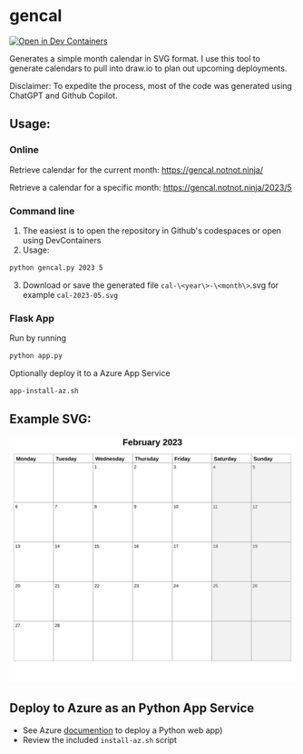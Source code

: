 # gencal
[![Open in Dev Containers](https://img.shields.io/static/v1?label=Dev%20Containers&message=Open&color=blue&logo=visualstudiocode)](https://vscode.dev/redirect?url=vscode://ms-vscode-remote.remote-containers/cloneInVolume?url=https://github.com/philipf/gencal)

Generates a simple month calendar in SVG format.
I use this tool to generate calendars to pull into draw.io to plan out upcoming deployments.

Disclaimer: To expedite the process, most of the code was generated using ChatGPT and Github Copilot.

## Usage:

### Online

Retrieve calendar for the current month:
https://gencal.notnot.ninja/

Retrieve a calendar for a specific month:
https://gencal.notnot.ninja/2023/5

### Command line
1. The easiest is to open the repository in Github's codespaces or open using DevContainers
2. Usage:

```bash
python gencal.py 2023 5
```

3. Download or save the generated file `cal-\<year\>-\<month\>`.svg for example `cal-2023-05.svg`

### Flask App

Run by running

```bash
python app.py
```

Optionally deploy it to a Azure App Service

```bash
app-install-az.sh
```

## Example SVG:

<img src="calendar.svg"/>


## Deploy to Azure as an Python App Service
- See Azure [documention](https://learn.microsoft.com/en-us/azure/app-service/quickstart-python) to deploy a Python web app)
- Review the included `install-az.sh` script
